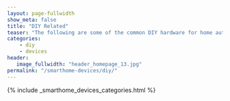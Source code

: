 ```yaml
---
layout: page-fullwidth
show_meta: false
title: "DIY Related"
teaser: "The following are some of the common DIY hardware for home automations!"
categories:
    - diy
    - devices
header:
   image_fullwidth: "header_homepage_13.jpg"
permalink: "/smarthome-devices/diy/"
---
```


{% include _smarthome_devices_categories.html %}
